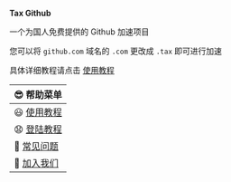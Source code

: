 **Tax Github**

一个为国人免费提供的 Github 加速项目

您可以将 `github.com` 域名的 `.com` 更改成 `.tax` 即可进行加速

具体详细教程请点击 [使用教程](./docs/usage.md)

😎 帮助菜单 |
-- |
😃 [使用教程](./docs/usage.md) |
😧 [登陆教程](./docs/login.md) |
🤔 [常见问题](./docs/faq.md) |
🤗 [加入我们](./docs/join.md) |
